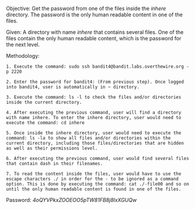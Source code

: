 Objective: Get the password from one of the files inside the *inhere* directory. The password is the only human readable content in one of the files.

Given: A directory with name *inhere* that contains several files. One of the files contain the only human readable content, which is the password for the next level.

Methodology:

    1. Execute the command: sudo ssh bandit4@bandit.labs.overthewire.org -p 2220

    2. Enter the password for bandit4: (From previous step). Once logged into bandit4, user is automatically in ~ directory.

    3. Execute the command: ls -l to check the files and/or directories inside the current directory.

    4. After executing the previous command, user will find a directory with name inhere. To enter the inhere directory, user would need to execute the command: cd inhere

    5. Once inside the inhere directory, user would need to execute the command: ls -la to show all files and/or directories within the current directory, including those files/directories that are hidden as well as their permissions level.

    6. After executing the previous command, user would find several files that contain dash in their filenames.

    7. To read the content inside the files, user would have to use the escape characters ./ in order for the - to be ignored as a command option. This is done by executing the command: cat ./-file00 and so on until the only human readable content is found in one of the files.


Password: *4oQYVPkxZOOEOO5pTW81FB8j8lxXGUQw*